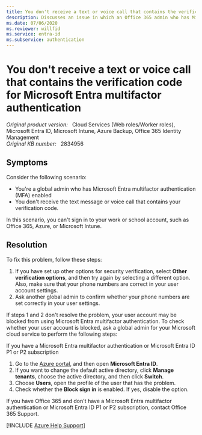 ```yaml
---
title: You don't receive a text or voice call that contains the verification code for Microsoft Entra multifactor authentication
description: Discusses an issue in which an Office 365 admin who has Microsoft Entra multifactor authentication enabled doesn't receive a text or voice call that contains the verification code. Therefore, the admin can't sign in to a work or school account.
ms.date: 07/06/2020
ms.reviewer: willfid
ms.service: entra-id
ms.subservice: authentication
---
```

# You don't receive a text or voice call that contains the verification code for Microsoft Entra multifactor authentication

_Original product version:_ &nbsp; Cloud Services (Web roles/Worker roles), Microsoft Entra ID, Microsoft Intune, Azure Backup, Office 365 Identity Management  
_Original KB number:_ &nbsp; 2834956

## Symptoms

Consider the following scenario:

- You're a global admin who has Microsoft Entra multifactor authentication (MFA) enabled
- You don't receive the text message or voice call that contains your verification code.

In this scenario, you can't sign in to your work or school account, such as Office 365, Azure, or Microsoft Intune.

## Resolution

To fix this problem, follow these steps:

1. If you have set up other options for security verification, select **Other verification options**, and then try again by selecting a different option. Also, make sure that your phone numbers are correct in your user account settings.
2. Ask another global admin to confirm whether your phone numbers are set correctly in your user settings.

If steps 1 and 2 don't resolve the problem, your user account may be blocked from using Microsoft Entra multifactor authentication. To check whether your user account is blocked, ask a global admin for your Microsoft cloud service to perform the following steps:

If you have a Microsoft Entra multifactor authentication or Microsoft Entra ID P1 or P2 subscription

1. Go to the [Azure portal](https://portal.azure.com), and then open **Microsoft Entra ID**.
2. If you want to change the default active directory, click **Manage tenants**, choose the active directory, and then click **Switch**.
3. Choose **Users**, open the profile of the user that has the problem.
4. Check whether the **Block sign in** is enabled. If yes, disable the option.

If you have Office 365 and don't have a Microsoft Entra multifactor authentication or Microsoft Entra ID P1 or P2 subscription, contact Office 365 Support.

[!INCLUDE [Azure Help Support](../../../includes/azure-help-support.md)]
